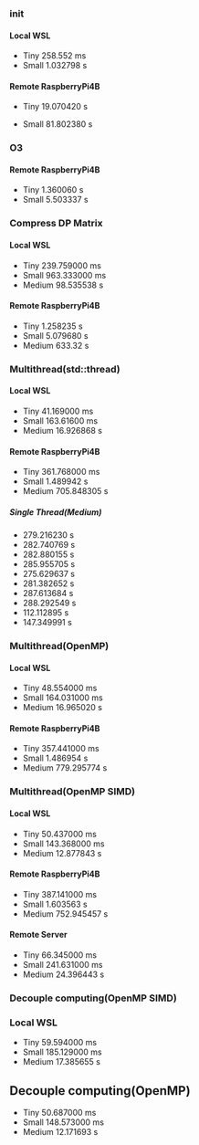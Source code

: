 ### init

#### Local WSL

- Tiny 258.552 ms
- Small 1.032798 s

#### Remote RaspberryPi4B

- Tiny 19.070420 s

- Small 81.802380 s

### O3

#### Remote RaspberryPi4B

- Tiny 1.360060 s
- Small 5.503337 s

### Compress DP Matrix

#### Local WSL

- Tiny 239.759000 ms
- Small 963.333000 ms
- Medium 98.535538 s

#### Remote RaspberryPi4B

- Tiny 1.258235 s
- Small 5.079680 s
- Medium 633.32 s

### Multithread(std::thread)

#### Local WSL

- Tiny 41.169000 ms
- Small 163.61600 ms
- Medium 16.926868 s

#### Remote RaspberryPi4B

- Tiny 361.768000 ms
- Small 1.489942 s
- Medium 705.848305 s

##### Single Thread(Medium)

- 279.216230 s
- 282.740769 s
- 282.880155 s
- 285.955705 s
- 275.629637 s
- 281.382652 s
- 287.613684 s
- 288.292549 s
- 112.112895 s
- 147.349991 s

### Multithread(OpenMP)

#### Local WSL

- Tiny 48.554000 ms
- Small 164.031000 ms
- Medium 16.965020 s

#### Remote RaspberryPi4B

- Tiny 357.441000 ms
- Small 1.486954 s
- Medium 779.295774 s

### Multithread(OpenMP SIMD)

#### Local WSL

- Tiny 50.437000 ms
- Small 143.368000 ms
- Medium 12.877843 s

#### Remote RaspberryPi4B

- Tiny 387.141000 ms
- Small 1.603563 s
- Medium 752.945457 s

#### Remote Server

- Tiny 66.345000 ms
- Small 241.631000 ms
- Medium 24.396443 s

### Decouple computing(OpenMP SIMD)

### Local WSL

- Tiny 59.594000 ms
- Small 185.129000 ms
- Medium 17.385655 s

## Decouple computing(OpenMP)

- Tiny 50.687000 ms
- Small 148.573000 ms
- Medium 12.171693 s